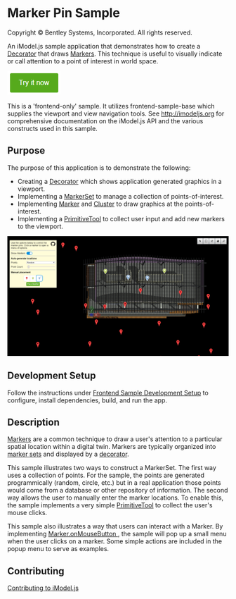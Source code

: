 # Marker Pin Sample

Copyright © Bentley Systems, Incorporated. All rights reserved.

An iModel.js sample application that demonstrates how to create a [Decorator](https://www.imodeljs.org/learning/frontend/viewdecorations/) that draws [Markers](https://www.imodeljs.org/learning/frontend/markers/). This technique is useful to visually indicate or call
attention to a point of interest in world space.

[![Click to run the demo](../../tools/frontend-sample-base/docs/try-it-now.png)](https://markerpinsample.z13.web.core.windows.net/)

This is a 'frontend-only' sample.  It utilizes frontend-sample-base which supplies the viewport and view navigation tools. See http://imodeljs.org for comprehensive documentation on the iModel.js API and the various constructs used in this sample.

## Purpose

The purpose of this application is to demonstrate the following:

- Creating a [Decorator](https://www.imodeljs.org/reference/imodeljs-frontend/views/decorator/) which shows application generated graphics in a viewport.
- Implementing a [MarkerSet](https://www.imodeljs.org/reference/imodeljs-frontend/views/markerset/) to manage a collection of points-of-interest.
- Implementing [Marker](https://www.imodeljs.org/reference/imodeljs-frontend/views/marker/) and [Cluster](https://www.imodeljs.org/reference/imodeljs-frontend/views/cluster/) to draw graphics at the points-of-interest.
- Implementing a [PrimitiveTool](https://www.imodeljs.org/reference/imodeljs-frontend/tools/primitivetool/) to collect user input and add new markers to the viewport.

![Screenshot of the application](./docs/overview.png)

## Development Setup

Follow the instructions under [Frontend Sample Development Setup](../../README.md#frontend-sample-development-setup) to configure, install dependencies, build, and run the app.

## Description

[Markers](https://www.imodeljs.org/learning/frontend/markers/) are a common technique to draw a user's attention to a particular spatial location within a digital twin.  Markers are typically organized into [marker sets](https://www.imodeljs.org/reference/imodeljs-frontend/views/markerset/) and displayed by a [decorator](https://www.imodeljs.org/reference/imodeljs-frontend/views/decorator/).

This sample illustrates two ways to construct a MarkerSet.  The first way uses a collection of points.  For the sample, the points are generated programmically (random, circle, etc.) but in a real application those points would come from a database or other repository of information.  The second way allows the user to manually enter the marker locations.  To enable this, the sample implements a very simple [PrimitiveTool](https://www.imodeljs.org/reference/imodeljs-frontend/tools/primitivetool/) to collect the user's mouse clicks.

This sample also illustrates a way that users can interact with a Marker.  By implementing [Marker.onMouseButton ](https://www.imodeljs.org/reference/imodeljs-frontend/views/marker/#onmousebutton), the sample will pop up a small menu when the user clicks on a marker.  Some simple actions are included in the popup menu to serve as examples.

## Contributing

[Contributing to iModel.js](https://github.com/imodeljs/imodeljs/blob/master/CONTRIBUTING.md)
